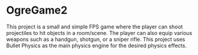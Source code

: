# OgreGame2
This project is a small and simple FPS game where the player can shoot projectiles to hit objects in a room/scene. The player can also equip various weapons such as a handgun, shotgun, or a sniper rifle. This project uses Bullet Physics as the main physics engine for the desired physics effects.